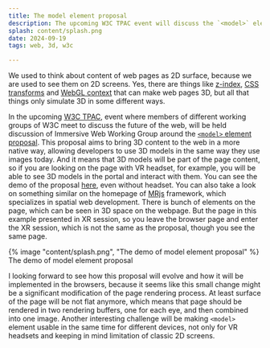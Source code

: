 ```yaml
---
title: The model element proposal
description: The upcoming W3C TPAC event will discuss the `<model>` element proposal, which aims to bring 3D content to the web in a more native way, allowing developers to use 3D models in the same way they use images today.
splash: content/splash.png
date: 2024-09-19
tags: web, 3d, w3c

---
```

We used to think about content of web pages as 2D surface, because we are used to see them on 2D screens. Yes, there are things like [z-index](https://developer.mozilla.org/en-US/docs/Web/CSS/z-index), [CSS transforms](https://developer.mozilla.org/en-US/docs/Web/CSS/transform) and [WebGL context](https://developer.mozilla.org/en-US/docs/Web/API/WebGL_API) that can make web pages 3D, but all that things only simulate 3D in some different ways.

In the upcoming [W3C TPAC](https://www.w3.org/2024/09/TPAC/), event where members of different working groups of W3C meet to discuss the future of the web, will be held discussion of Immersive Web Working Group around the [`<model>` element proposal](https://github.com/immersive-web/model-element/tree/explainer_demo). This proposal aims to bring 3D content to the web in a more native way, allowing developers to use 3D models in the same way they use images today. And it means that 3D models will be part of the page content, so if you are looking on the page with VR headset, for example, you will be able to see 3D models in the portal and interact with them. You can see the demo of the proposal [here](https://zachernuk.neocities.org/2024/model_explainer/), even without headset. You can also take a look on something similar on the homepage of [MRjs](https://mrjs.io/) framework, which specializes in spatial web development. There is bunch of elements on the page, which can be seen in 3D space on the webpage. But the page in this example presented in XR session, so you leave the browser page and enter the XR session, which is not the same as the proposal, though you see the same page.

<div class="gallery">
<style>.gallery img { height: auto; }</style>
{% image "content/splash.png", "The demo of model element proposal" %}
<caption>The demo of model element proposal</caption>
</div>

I looking forward to see how this proposal will evolve and how it will be implemented in the browsers, because it seems like this small change might be a significant modification of the page rendering process. At least surface of the page will be not flat anymore, which means that page should be rendered in two rendering buffers, one for each eye, and then combined into one image. Another interesting challenge will be making `<model>` element usable in the same time for different devices, not only for VR headsets and keeping in mind limitation of classic 2D screens.
